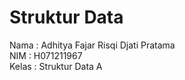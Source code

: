 <h1> Struktur Data </h1>
Nama : Adhitya Fajar Risqi Djati Pratama <br>
NIM : H071211967 <br>
Kelas : Struktur Data A
